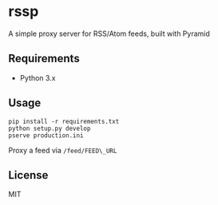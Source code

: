 # rssp

A simple proxy server for RSS/Atom feeds, built with Pyramid

## Requirements

* Python 3.x

## Usage

```
pip install -r requirements.txt
python setup.py develop 
pserve production.ini
```

Proxy a feed via `/feed/FEED\_URL`

## License

MIT
